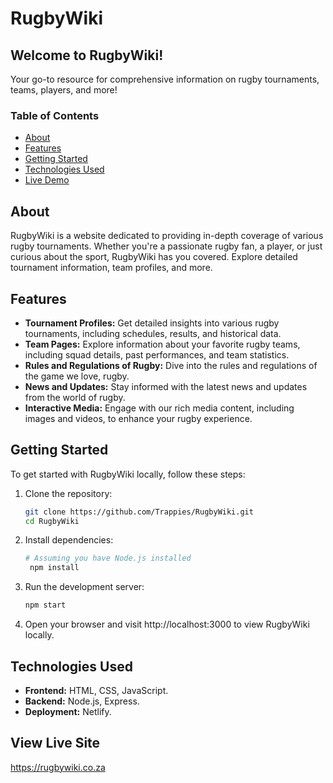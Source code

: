 # RugbyWiki

## Welcome to RugbyWiki!
Your go-to resource for comprehensive information on rugby tournaments, teams, players, and more!

### Table of Contents
- [About](#about)
- [Features](#features)
- [Getting Started](#getting-started)
- [Technologies Used](#technologies-used)
- [Live Demo](#view-live-site)

## About
RugbyWiki is a website dedicated to providing in-depth coverage of various rugby tournaments. Whether you're a passionate rugby fan, a player, or just curious about the sport, RugbyWiki has you covered. Explore detailed tournament information, team profiles, and more.

## Features
- **Tournament Profiles:** Get detailed insights into various rugby tournaments, including schedules, results, and historical data.
- **Team Pages:** Explore information about your favorite rugby teams, including squad details, past performances, and team statistics.
- **Rules and Regulations of Rugby:** Dive into the rules and regulations of the game we love, rugby.
- **News and Updates:** Stay informed with the latest news and updates from the world of rugby.
- **Interactive Media:** Engage with our rich media content, including images and videos, to enhance your rugby experience.

## Getting Started
To get started with RugbyWiki locally, follow these steps:
1. Clone the repository:
   ```bash
   git clone https://github.com/Trappies/RugbyWiki.git
   cd RugbyWiki
2. Install dependencies:
   ```bash
   # Assuming you have Node.js installed
    npm install
3. Run the development server:
   ```bash
   npm start
4. Open your browser and visit http://localhost:3000 to view RugbyWiki locally.

## Technologies Used
- **Frontend:** HTML, CSS, JavaScript.
- **Backend:** Node.js, Express.
- **Deployment:** Netlify.

## View Live Site
   https://rugbywiki.co.za
